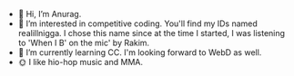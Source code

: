 - 👋 Hi, I’m Anurag.
- 👀 I’m interested in competitive coding. You'll find my IDs named realillnigga. I chose this name since at the time I started, I was listening to 'When I B' on the mic' by Rakim. 
- 🌱 I’m currently learning CC. I'm looking forward to WebD as well.
- 🌞 I like hio-hop music and MMA.

<!---
realillanurag/realillanurag is a ✨ special ✨ repository because its `README.md` (this file) appears on your GitHub profile.
You can click the Preview link to take a look at your changes.
--->
